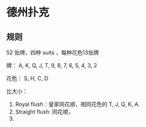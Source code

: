 # 德州扑克

## 规则
52 张牌，四种 suits ，每种花色13张牌

牌：
A, K, Q, J, T, 9, 8, 7, 6, 5, 4, 3, 2

花色：
S, H, C, D

比大小：
1. Royal flush：皇家同花顺，相同花色的 T, J, Q, K, A.
2. Straight flush: 同花顺，
3. 